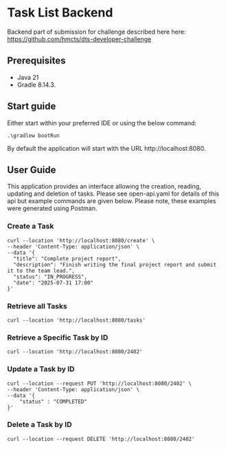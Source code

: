 # Task List Backend
Backend part of submission for challenge described here here: https://github.com/hmcts/dts-developer-challenge

## Prerequisites
- Java 21
- Gradle 8.14.3.

## Start guide
Either start within your preferred IDE or using the below command:
~~~
.\gradlew bootRun
~~~

By default the application will start with the URL http://localhost:8080.

## User Guide
This application provides an interface allowing the creation, reading, updating and deletion of tasks. Please see open-api.yaml for details of this api but example commands are given below. Please note, these examples were generated using Postman.

### Create a Task
~~~
curl --location 'http://localhost:8080/create' \
--header 'Content-Type: application/json' \
--data '{
  "title": "Complete project report",
  "description": "Finish writing the final project report and submit it to the team lead.",
  "status": "IN_PROGRESS",
  "date": "2025-07-31 17:00"
}'
~~~

### Retrieve all Tasks
~~~
curl --location 'http://localhost:8080/tasks'
~~~

### Retrieve a Specific Task by ID
~~~
curl --location 'http://localhost:8080/2402'
~~~

### Update a Task by ID
~~~
curl --location --request PUT 'http://localhost:8080/2402' \
--header 'Content-Type: application/json' \
--data '{
    "status" : "COMPLETED"
}'
~~~

### Delete a Task by ID
~~~
curl --location --request DELETE 'http://localhost:8080/2402'
~~~